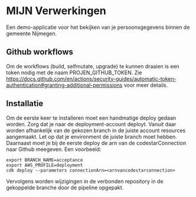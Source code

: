 # MIJN Verwerkingen
Een demo-applicatie voor het bekijken van je persoonsgegevens binnen de gemeente Nijmegen.

## Github workflows
Om de workflows (build, selfmutate, upgrade) te kunnen draaien is een token nodig met de naam PROJEN_GITHUB_TOKEN. Zie https://docs.github.com/en/actions/security-guides/automatic-token-authentication#granting-additional-permissions voor meer details.

## Installatie
Om de eerste keer te installeren moet een handmatige deploy gedaan worden. Zorg dat je naar de deployment-account deployt. Vanuit daar worden afhankelijk van de gekozen branch in de juiste account resources aangemaakt. Let op dat je environment de juiste branch moet hebben. Daarnaast moet je bij de eerste deploy de arn van de codestarConnection naar Github meegeven. Een voorbeeld:
``` 
export BRANCH_NAME=acceptance
export AWS_PROFILE=deployment
cdk deploy --parameters connectionArn=<arnvancodestarconnection>
```
Vervolgens worden wijzigingen in de verbonden repository in de gekoppelde branche door de pipeline opgepakt.
